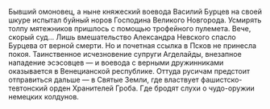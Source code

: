 <!--2016-11-26 21:20:20-->
Бывший омоновец, а ныне княжеский воевода Василий Бурцев на своей шкуре испытал буйный норов Господина Великого Новгорода. Усмирять толпу мятежников пришлось с помощью трофейного пулемета.
        Вече, скорый суд... Лишь вмешательство Александра Невского спасло Бурцева от верной смерти. Но и почетная ссылка в Псков не принесла покоя. Таинственное исчезновение супруги Агделайды, внезапное нападение эсэсовцев — и воевода с верными дружинниками оказывается в Венецианской республике. Оттуда русичам предстоит отправиться дальше — в Святые Земли, где властвует фашистско-тевтонский орден Хранителей Гроба. Где бродят слухи о чудо-оружии немецких колдунов.